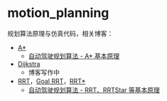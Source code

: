 # motion_planning

规划算法原理与仿真代码，相关博客：

- [A*](https://github.com/DLonng/motion_planning/tree/main/AStar)
    - [自动驾驶规划算法 - A* 基本原理](https://dlonng.com/posts/AStar)
- [Dijkstra](https://github.com/DLonng/motion_planning/tree/main/Dijkstra)
    - 博客写作中
- [RRT](https://github.com/DLonng/motion_planning/tree/main/RRT)，[Goal RRT](https://github.com/DLonng/motion_planning/tree/main/GoalRRT)，[RRT*](https://github.com/DLonng/motion_planning/tree/main/RRTstar)
    - [自动驾驶规划算法 - RRT、RRTStar 等基本原理](https://dlonng.com/posts/rrt)

